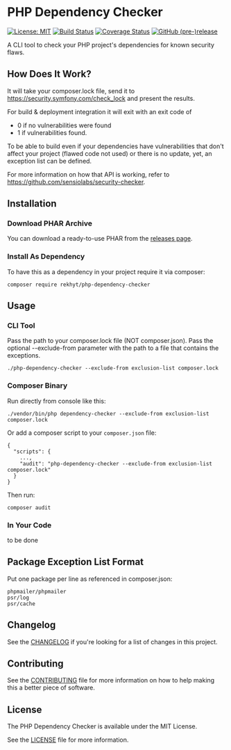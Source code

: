 # PHP Dependency Checker
[![License: MIT](https://img.shields.io/badge/License-MIT-yellow.svg)](https://opensource.org/licenses/MIT)
[![Build Status](https://travis-ci.org/Rekhyt/php-dependency-checker.svg?branch=master)](https://travis-ci.org/Rekhyt/php-dependency-checker)
[![Coverage Status](https://coveralls.io/repos/github/Rekhyt/php-dependency-checker/badge.svg?branch=master)](https://coveralls.io/github/Rekhyt/php-dependency-checker?branch=master)
[![GitHub (pre-)release](https://img.shields.io/github/release/Rekhyt/php-dependency-checker/all.svg)](https://github.com/Rekhyt/php-dependency-checker/releases)

A CLI tool to check your PHP project's dependencies for known security flaws.

## How Does It Work?
It will take your composer.lock file, send it to https://security.symfony.com/check_lock
and present the results.

For build & deployment integration it will exit with an exit code of
* 0 if no vulnerabilities were found
* 1 if vulnerabilities found.

To be able to build even if your dependencies have vulnerabilities that don't affect your project (flawed code not used)
or there is no update, yet, an exception list can be defined.

For more information on how that API is working, refer to https://github.com/sensiolabs/security-checker.

## Installation
### Download PHAR Archive
You can download a ready-to-use PHAR from the
[releases page](https://github.com/Rekhyt/php-dependency-checker/releases).

### Install As Dependency
To have this as a dependency in your project require it via composer:

    composer require rekhyt/php-dependency-checker

## Usage
### CLI Tool
Pass the path to your composer.lock file (NOT composer.json). Pass the optional --exclude-from parameter with the path
to a file that contains the exceptions.

    ./php-dependency-checker --exclude-from exclusion-list composer.lock

### Composer Binary
Run directly from console like this:

    ./vendor/bin/php dependency-checker --exclude-from exclusion-list composer.lock

Or add a composer script to your `composer.json` file:

    {
      "scripts": {
        ...,
        "audit": "php-dependency-checker --exclude-from exclusion-list composer.lock"
      }
    }

Then run:

    composer audit

### In Your Code
to be done

## Package Exception List Format
Put one package per line as referenced in composer.json:

    phpmailer/phpmailer
    psr/log
    psr/cache

## Changelog
See the [CHANGELOG](CHANGELOG.md) if you're looking for a list of changes in this project.

## Contributing
See the [CONTRIBUTING](CONTRIBUTING.md) file for more information on how to help making this a better piece of software.

## License
The PHP Dependency Checker is available under the MIT License.

See the [LICENSE](LICENSE) file for more information.
